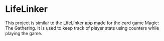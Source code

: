 # LifeLinker
This project is similar to the LifeLinker app made for the card game Magic: The Gathering.
It is used to keep track of player stats using counters while playing the game.
